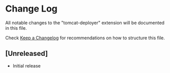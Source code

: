 # Change Log

All notable changes to the "tomcat-deployer" extension will be documented in this file.

Check [Keep a Changelog](http://keepachangelog.com/) for recommendations on how to structure this file.

## [Unreleased]

- Initial release